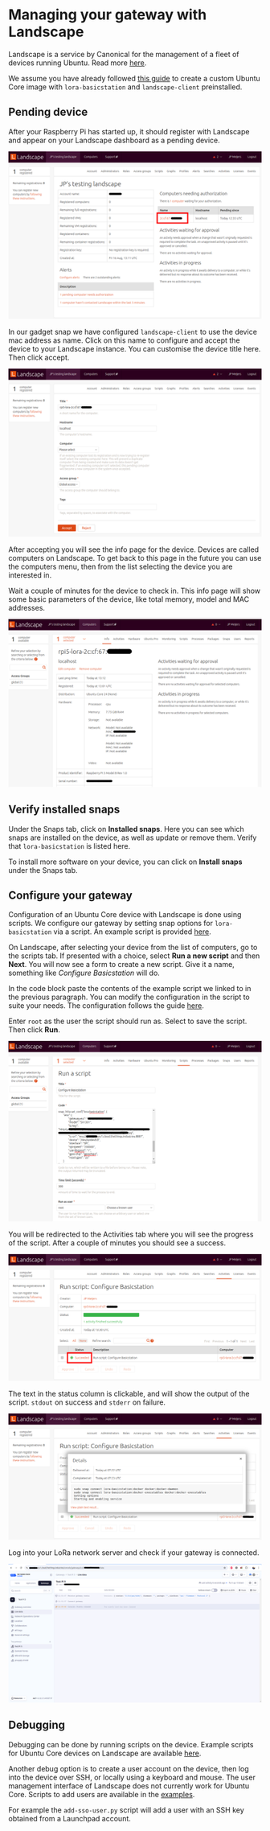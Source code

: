 # Managing your gateway with Landscape

Landscape is a service by Canonical for the management of a fleet of devices running Ubuntu. Read more [here](https://ubuntu.com/landscape).

We assume you have already followed [this guide](ubuntu-core-image/README.md) to create a custom Ubuntu Core image with `lora-basicstation` and `landscape-client` preinstalled.

## Pending device

After your Raspberry Pi has started up, it should register with Landscape and appear on your Landscape dashboard as a pending device.

![pending device](media/dashboard-pending-device.png)

In our gadget snap we have configured `landscape-client` to use the device mac address as name.
Click on this name to configure and accept the device to your Landscape instance.
You can customise the device title here.
Then click accept.

![accept device](media/accept-device.png)

After accepting you will see the info page for the device.
Devices are called computers on Landscape.
To get back to this page in the future you can use the computers menu, then from the list selecting the device you are interested in.

Wait a couple of minutes for the device to check in. This info page will show some basic parameters of the device, like total memory, model and MAC addresses.

![computer info](media/computer-info.png)

## Verify installed snaps

Under the Snaps tab, click on **Installed snaps**.
Here you can see which snaps are installed on the device, as well as update or remove them.
Verify that `lora-basicstation` is listed here.

To install more software on your device, you can click on **Install snaps** under the Snaps tab.

## Configure your gateway

Configuration of an Ubuntu Core device with Landscape is done using scripts.
We configure our gateway by setting snap options for `lora-basicstation` via a script.
An example script is provided [here](scripts/configure-lora-basicstation.sh).

On Landscape, after selecting your device from the list of computers, go to the scripts tab.
If presented with a choice, select **Run a new script** and then **Next**.
You will now see a form to create a new script.
Give it a name, something like *Configure Basicstation* will do.

In the code block paste the contents of the example script we linked to in the previous paragraph.
You can modify the configuration in the script to suite your needs.
The configuration follows the guide [here](../companion-snap-compose/README.md#configuration).

Enter `root` as the user the script should run as.
Select to save the script.
Then click **Run**.

![create scripts](media/create-script.png)

You will be redirected to the Activities tab where you will see the progress of the script.
After a couple of minutes you should see a success.

![activity](media/activity-succeeded.png)

The text in the status column is clickable, and will show the output of the script. `stdout` on success and `stderr` on failure.

![stdout](media/activity-stdout.png)

Log into your LoRa network server and check if your gateway is connected.

![LNS](media/lns-gateway-status.png)

## Debugging

Debugging can be done by running scripts on the device.
Example scripts for Ubuntu Core devices on Landscape are available [here](https://github.com/canonical/landscape-scripts/tree/main/core).

Another debug option is to create a user account on the device, then log into the device over SSH, or locally using a keyboard and mouse.
The user management interface of Landscape does not currently work for Ubuntu Core.
Scripts to add users are available in the [examples](https://github.com/canonical/landscape-scripts/tree/main/core/users).

For example the `add-sso-user.py` script will add a user with an SSH key obtained from a Launchpad account.
